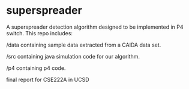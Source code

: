 # superspreader
A superspreader detection algorithm designed to be implemented in P4 switch. 
This repo includes:

/data containing sample data extracted from a CAIDA data set. 

/src containing java simulation code for our algorithm.  

/p4 containing p4 code.

final report for CSE222A in UCSD
